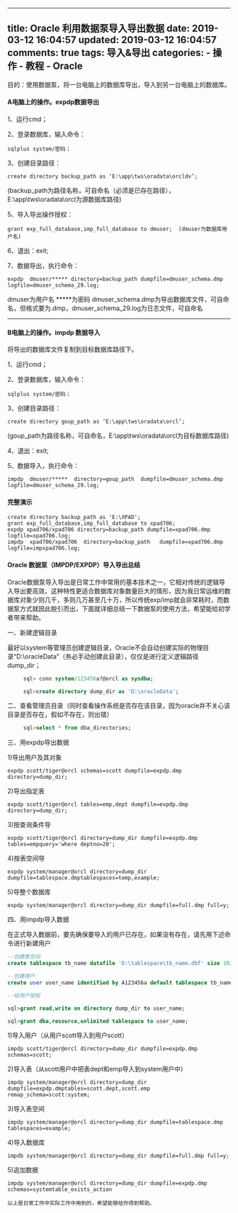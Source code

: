 
---
title: Oracle 利用数据泵导入导出数据
date: 2019-03-12 16:04:57
updated: 2019-03-12 16:04:57
comments: true
tags: 导入&导出
categories: 
    - 操作
    - 教程
    - Oracle
---


目的：使用数据泵，将一台电脑上的数据库导出，导入到另一台电脑上的数据库。

<!--more-->

#### A电脑上的操作。expdp数据导出

1、运行cmd；

2、登录数据库，输入命令：
```
sqlplus system/密码；
```
3、创建目录路径：
```
create directory backup_path as ‘E:\app\tws\oradata\orcldv’;  
```
(backup_path为路径名称，可自命名（必须是已存在路径），E:\app\tws\oradata\orcl为源数据库路径)

5、导入导出操作授权：
```
grant exp_full_database,imp_full_database to dmuser;  (dmuser为数据库用户名)
```
6、退出：exit;    

7、数据导出，执行命令：
```
expdp  dmuser/***** directory=backup_path dumpfile=dmuser_schema.dmp logfile=dmuser_schema_29.log;
```
dmuser为用户名
*****为密码
dmuser_schema.dmp为导出数据库文件，可自命名，但格式要为.dmp，dmuser_schema_29.log为日志文件，可自命名

----

#### B电脑上的操作。impdp 数据导入

将导出的数据库文件复制到目标数据库路径下。

1、运行cmd；

2、登录数据库，输入命令：
```
sqlplus system/密码；
```
3、创建目录路径：
```
create directory goup_path as ‘E:\app\tws\oradata\orcl’;   
```
(goup_path为路径名称，可自命名，E:\app\tws\oradata\orcl为目标数据库路径)

4、退出：exit;    

5、数据导入，执行命令：
```
impdp  dmuser/*****  directory=goup_path  dumpfile=dmuser_schema.dmp  logfile=dmuser_schema_29.log;
```

#### 完整演示
```
create directory backup_path as 'E:\XPAD';
grant exp_full_database,imp_full_database to xpad706;
expdp xpad706/xpad706 directory=backup_path dumpfile=xpad706.dmp logfile=xpad706.log;
impdp  xpad706/xpad706  directory=backup_path   dumpfile=xpad706.dmp  logfile=impxpad706.log;
```

#### Oracle 数据泵（IMPDP/EXPDP）导入导出总结

Oracle数据泵导入导出是日常工作中常用的基本技术之一，它相对传统的逻辑导入导出要高效，这种特性更适合数据库对象数量巨大的情形，因为我日常运维的数据库对象少则几千，多则几万甚至几十万，所以传统exp/imp就会非常耗时，而数据泵方式就因此脱引而出，下面就详细总结一下数据泵的使用方法，希望能给初学者带来帮助。

一、新建逻辑目录

   最好以system等管理员创建逻辑目录，Oracle不会自动创建实际的物理目录“D:\oracleData”（务必手动创建此目录），仅仅是进行定义逻辑路径dump_dir；
       
```sql
     sql> conn system/123456a?@orcl as sysdba;

     sql>create directory dump_dir as 'D:\oracleData';
```
二、查看管理员目录（同时查看操作系统是否存在该目录，因为oracle并不关心该目录是否存在，假如不存在，则出错）
```sql
     sql>select * from dba_directories;
```
三、用expdp导出数据

1)导出用户及其对象
```
expdp scott/tiger@orcl schemas=scott dumpfile=expdp.dmp directory=dump_dir;
```
2)导出指定表
```
expdp scott/tiger@orcl tables=emp,dept dumpfile=expdp.dmp directory=dump_dir;
```
3)按查询条件导
```
expdp scott/tiger@orcl directory=dump_dir dumpfile=expdp.dmp tables=empquery='where deptno=20';
```
4)按表空间导
```
expdp system/manager@orcl directory=dump_dir dumpfile=tablespace.dmptablespaces=temp,example;
```
5)导整个数据库
```
expdp system/manager@orcl directory=dump_dir dumpfile=full.dmp full=y;
```
四、用impdp导入数据

   在正式导入数据前，要先确保要导入的用户已存在，如果没有存在，请先用下述命令进行新建用户
```sql
--创建表空间
create tablespace tb_name datafile 'D:\tablespace\tb_name.dbf' size 1024m AUTOEXTEND ON;

--创建用户
create user user_name identified by A123456a default tablespace tb_name temporary tablespace TEMP;

--给用户授权

sql>grant read,write on directory dump_dir to user_name;

sql>grant dba,resource,unlimited tablespace to user_name;
```
1)导入用户（从用户scott导入到用户scott）
```
impdp scott/tiger@orcl directory=dump_dir dumpfile=expdp.dmp schemas=scott;
```
2)导入表（从scott用户中把表dept和emp导入到system用户中）
```
impdp system/manager@orcl directory=dump_dir dumpfile=expdp.dmptables=scott.dept,scott.emp remap_schema=scott:system;
```
3)导入表空间
```
impdp system/manager@orcl directory=dump_dir dumpfile=tablespace.dmp tablespaces=example;
```
4)导入数据库
```
impdb system/manager@orcl directory=dump_dir dumpfile=full.dmp full=y;
```
5)追加数据
```
impdp system/manager@orcl directory=dump_dir dumpfile=expdp.dmp schemas=systemtable_exists_action
```
    以上是日常工作中实际工作中用到的，希望能够给你得到帮助。
